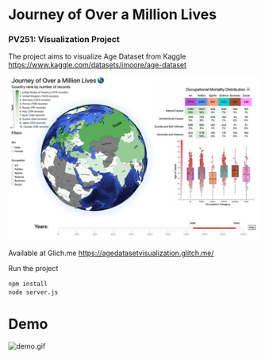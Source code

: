 # Journey of Over a Million Lives
### PV251: Visualization Project

The project aims to visualize Age Dataset from Kaggle https://www.kaggle.com/datasets/imoore/age-dataset

![viz.png](docs%2Fviz.png)

Available at Glich.me https://agedatasetvisualization.glitch.me/

Run the project 
```bash
npm install
node server.js
```

# Demo
![demo.gif](public%2Fresources%2Fdemo.gif)